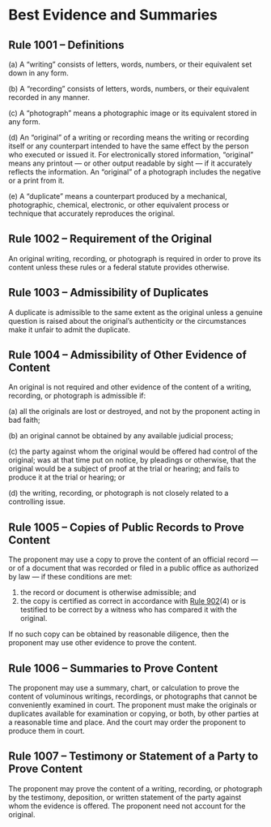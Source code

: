 # Best Evidence and Summaries

## Rule 1001 – Definitions

(a) A “writing” consists of letters, words, numbers, or their equivalent set down in any form.

(b) A “recording” consists of letters, words, numbers, or their equivalent recorded in any manner.

(c) A “photograph” means a photographic image or its equivalent stored in any form.

(d) An “original” of a writing or recording means the writing or recording itself or any counterpart intended to have the same effect by the person who executed or issued it. For electronically stored information, “original” means any printout — or other output readable by sight — if it accurately reflects the information. An “original” of a photograph includes the negative or a print from it.

(e) A “duplicate” means a counterpart produced by a mechanical, photographic, chemical, electronic, or other equivalent process or technique that accurately reproduces the original.

## Rule 1002 – Requirement of the Original

An original writing, recording, or photograph is required in order to prove its content unless these rules or a federal statute provides otherwise.

## Rule 1003 – Admissibility of Duplicates

A duplicate is admissible to the same extent as the original unless a genuine question is raised about the original’s authenticity or the circumstances make it unfair to admit the duplicate.

## Rule 1004 – Admissibility of Other Evidence of Content

An original is not required and other evidence of the content of a writing, recording, or photograph is admissible if:

(a) all the originals are lost or destroyed, and not by the proponent acting in bad faith;

(b) an original cannot be obtained by any available judicial process;

(c) the party against whom the original would be offered had control of the original; was at that time put on notice, by pleadings or otherwise, that the original would be a subject of proof at the trial or hearing; and fails to produce it at the trial or hearing; or

(d) the writing, recording, or photograph is not closely related to a controlling issue.

## Rule 1005 – Copies of Public Records to Prove Content

The proponent may use a copy to prove the content of an official record — or of a document that was recorded or filed in a public office as authorized by law — if these conditions are met:&#x20;

1. the record or document is otherwise admissible; and&#x20;
2. the copy is certified as correct in accordance with [Rule 902](https://www.rulesofevidence.org/article-ix/rule-902/)(4) or is testified to be correct by a witness who has compared it with the original.&#x20;

If no such copy can be obtained by reasonable diligence, then the proponent may use other evidence to prove the content.

## Rule 1006 – Summaries to Prove Content

The proponent may use a summary, chart, or calculation to prove the content of voluminous writings, recordings, or photographs that cannot be conveniently examined in court. The proponent must make the originals or duplicates available for examination or copying, or both, by other parties at a reasonable time and place. And the court may order the proponent to produce them in court.

## Rule 1007 – Testimony or Statement of a Party to Prove Content

The proponent may prove the content of a writing, recording, or photograph by the testimony, deposition, or written statement of the party against whom the evidence is offered. The proponent need not account for the original.
